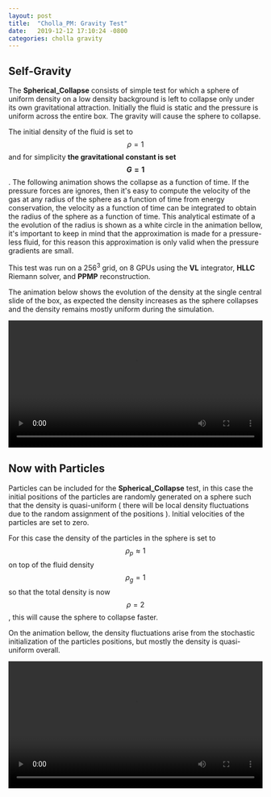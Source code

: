 ```yaml
---
layout: post
title:  "Cholla_PM: Gravity Test"
date:   2019-12-12 17:10:24 -0800
categories: cholla gravity
---
```


## Self-Gravity

The **Spherical_Collapse** consists of  simple test for which a sphere of uniform density on a low density background is left to collapse only under its own gravitational attraction. Initially the fluid is static and the pressure is uniform across the entire box. The gravity will cause the sphere to collapse.

The initial density of the fluid is set to $$\rho=1$$ and for simplicity **the gravitational constant is set $$G=1$$**. The following animation shows the collapse as a function of time. If the pressure forces are ignores, then it's easy to compute the velocity of the gas at any radius  of the sphere as a function of time from energy conservation, the velocity as a function of time can be integrated to obtain the radius of the sphere as a function of time. This analytical estimate of a the evolution of the radius is shown as a white circle in the animation bellow, it's important to keep in mind that the approximation is made for a pressure-less fluid, for this reason this approximation is only valid when the pressure gradients are small. 

This test was run on a 256$^3$ grid, on 8 GPUs using the **VL** integrator, **HLLC** Riemann solver, and **PPMP** reconstruction. 

The animation below shows the evolution of the density at the single central slide of the box, as expected the density increases as the sphere collapses and the density remains mostly uniform during the simulation.  

<div style="text-align: center">
<video src="{{ site.url }}assets/videos/spherical_collapse.mp4" width="100%"  height="auto" controls preload> </video>
</div>

## Now with Particles

Particles can be included for the **Spherical_Collapse** test, in this case the initial positions of the particles are randomly generated on a sphere such that the density is quasi-uniform ( there will be local density fluctuations due to the random assignment of the positions ). Initial velocities of the particles are set to zero. 

For this case the density of the particles in the sphere is set to $$\rho_p \approx  1 $$ on top of the fluid density $$\rho_g=1$$ so that the total density is now $$\rho=2$$, this will cause the sphere to collapse faster.

On the animation bellow, the density fluctuations arise from the stochastic initialization of the particles positions, but mostly the density is quasi-uniform overall. 

<div style="text-align: center">
<video src="{{ site.url }}assets/videos/spherical_collapse_particles.mp4" width="100%"  height="auto" controls preload> </video>
</div>